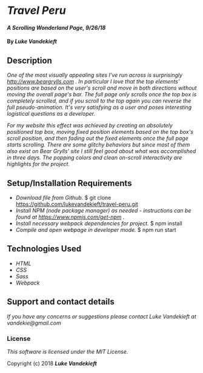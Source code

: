 # _Travel Peru_

#### _A Scrolling Wonderland Page, 9/26/18_

#### By _**Luke Vandekieft**_

## Description

_One of the most visually appealing sites I've run across is surprisingly http://www.beargrylls.com . In particular I love that the top elements' positions are based on the user's scroll and move in both directions *without moving the overall page's bar*. The full page only scrolls once the top box is completely scrolled, and if you scroll to the top again you can reverse the full pseudo-animation. It's very satisfying as a user and poses interesting logistical questions as a developer._

_For my website this effect was achieved by creating an absolutely positioned top box, moving fixed position elements based on the top box's scroll position, and then fading out the fixed elements once the full page starts scrolling. There are some glitchy behaviors but since most of them also exist on Bear Grylls' site I still feel good about what was accomplished in three days. The popping colors and clean on-scroll interactivity are highlights for the project._

## Setup/Installation Requirements

* _Download file from Github._
      $ git clone https://github.com/lukevandekieft/travel-peru.git
* _Install NPM (node package manager) as needed - instructions can be found at https://www.npmjs.com/get-npm ._
* _Install necessary webpack dependencies for project._
      $ npm install
* _Compile and open webpage in developer mode._
      $ npm run start

## Technologies Used

* _HTML_
* _CSS_
* _Sass_
* _Webpack_

## Support and contact details

_If you have any concerns or suggestions please contact Luke Vandekieft at vandekie@gmail.com_

### License

*This software is licensed under the MIT License.*

Copyright (c) 2018 **_Luke Vandekieft_**
